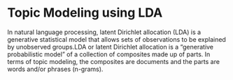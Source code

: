 # Topic Modeling using LDA

In natural language processing, latent Dirichlet allocation (LDA) is a generative statistical model that allows sets of observations to be explained by unobserved groups.LDA or latent Dirichlet allocation is a “generative probabilistic model” of a collection of composites made up of parts. In terms of topic modeling, the composites are documents and the parts are words and/or phrases (n-grams). 
